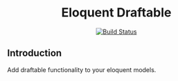 <h1 align="center">Eloquent Draftable</h1>

<p align="center">
    <a href="https://github.com/kacesolutions/eloquent-draftable/actions">
        <img src="https://github.com/kacesolutions/eloquent-draftable/workflows/tests/badge.svg" alt="Build Status">
    </a>
</p>

## Introduction
Add draftable functionality to your eloquent models.
